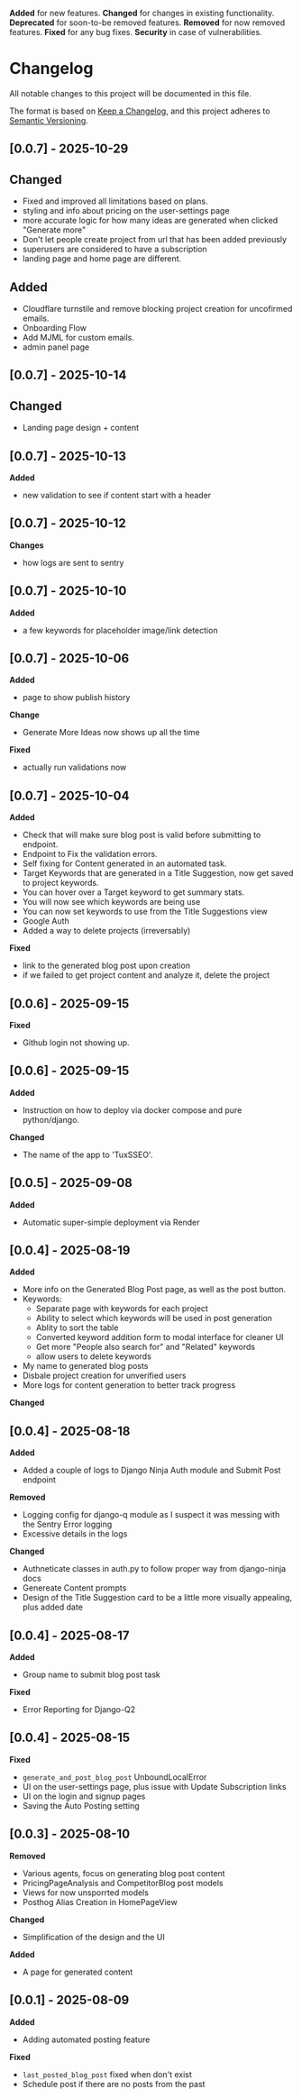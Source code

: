 <!-- Types of changes -->
**Added** for new features.
**Changed** for changes in existing functionality.
**Deprecated** for soon-to-be removed features.
**Removed** for now removed features.
**Fixed** for any bug fixes.
**Security** in case of vulnerabilities.

# Changelog

All notable changes to this project will be documented in this file.

The format is based on [Keep a Changelog](https://keepachangelog.com/en/1.1.0/),
and this project adheres to [Semantic Versioning](https://semver.org/spec/v2.0.0.html).


## [0.0.7] - 2025-10-29
## Changed
- Fixed and improved all limitations based on plans.
- styling and info about pricing on the user-settings page
- more accurate logic for how many ideas are generated when clicked "Generate more"
- Don't let people create project from url that has been added previously
- superusers are considered to have a subscription
- landing page and home page are different.

## Added
- Cloudflare turnstile and remove blocking project creation for uncofirmed emails.
- Onboarding Flow
- Add MJML for custom emails.
- admin panel page


## [0.0.7] - 2025-10-14
## Changed
- Landing page design + content


## [0.0.7] - 2025-10-13
**Added**
- new validation to see if content start with a header


## [0.0.7] - 2025-10-12
**Changes**
- how logs are sent to sentry


## [0.0.7] - 2025-10-10
**Added**
- a few keywords for placeholder image/link detection


## [0.0.7] - 2025-10-06
**Added**
- page to show publish history

**Change**
- Generate More Ideas now shows up all the time

**Fixed**
- actually run validations now


## [0.0.7] - 2025-10-04
**Added**
- Check that will make sure blog post is valid before submitting to endpoint.
- Endpoint to Fix the validation errors.
- Self fixing for Content generated in an automated task.
- Target Keywords that are generated in a Title Suggestion, now get saved to project keywords.
- You can hover over a Target keyword to get summary stats.
- You will now see which keywords are being use
- You can now set keywords to use from the Title Suggestions view
- Google Auth
- Added a way to delete projects (irreversably)

**Fixed**
- link to the generated blog post upon creation
- if we failed to get project content and analyze it, delete the project


## [0.0.6] - 2025-09-15
**Fixed**
- Github login not showing up.


## [0.0.6] - 2025-09-15
**Added**
- Instruction on how to deploy via docker compose and pure python/django.

**Changed**
- The name of the app to 'TuxSSEO'.


## [0.0.5] - 2025-09-08
**Added**
- Automatic super-simple deployment via Render


## [0.0.4] - 2025-08-19
**Added**
- More info on the Generated Blog Post page, as well as the post button.
- Keywords:
  - Separate page with keywords for each project
  - Ability to select which keywords will be used in post generation
  - Ablity to sort the table
  - Converted keyword addition form to modal interface for cleaner UI
  - Get more "People also search for" and "Related" keywords
  - allow users to delete keywords
- My name to generated blog posts
- Disbale project creation for unverified users
- More logs for content generation to better track progress

**Changed**

## [0.0.4] - 2025-08-18
**Added**
- Added a couple of logs to Django Ninja Auth module and Submit Post endpoint

**Removed**
- Logging config for django-q module as I suspect it was messing with the Sentry Error logging
- Excessive details in the logs

**Changed**
- Authneticate classes in auth.py to follow proper way from django-ninja docs
- Genereate Content prompts
- Design of the Title Suggestion card to be a little more visually appealing, plus added date

## [0.0.4] - 2025-08-17
**Added**
- Group name to submit blog post task

**Fixed**
- Error Reporting for Django-Q2


## [0.0.4] - 2025-08-15
**Fixed**
- `generate_and_post_blog_post` UnboundLocalError
- UI on the user-settings page, plus issue with Update Subscription links
- UI on the login and signup pages
- Saving the Auto Posting setting


## [0.0.3] - 2025-08-10
**Removed**
- Various agents, focus on generating blog post content
- PricingPageAnalysis and CompetitorBlog post models
- Views for now unsporrted models
- Posthog Alias Creation in HomePageView

**Changed**
- Simplification of the design and the UI

**Added**
- A page for generated content

## [0.0.1] - 2025-08-09
**Added**
- Adding automated posting feature

**Fixed**
- `last_posted_blog_post` fixed when don't exist
- Schedule post if there are no posts from the past
